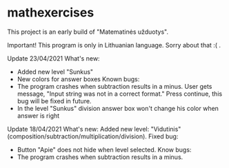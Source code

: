 # mathexercises
This project is an early build of "Matematinės užduotys".

Important! 
This program is only in Lithuanian language. Sorry about that :( .

Update 23/04/2021
What's new:
- Added new level "Sunkus"
- New colors for answer boxes
Known bugs:
- The program crashes when subtraction results in a minus. User gets message, "Input string was not in a correct format." Press continue, this bug will be fixed in future.
- In the level "Sunkus"  division answer box won't change his color when answer is right


Update 18/04/2021
What's new:
Added new level: "Vidutinis" (composition/subtraction/multiplication/division).
Fixed bug: 
- Button "Apie" does not hide when level selected.
Know bugs:
- The program crashes when subtraction results in a minus.

